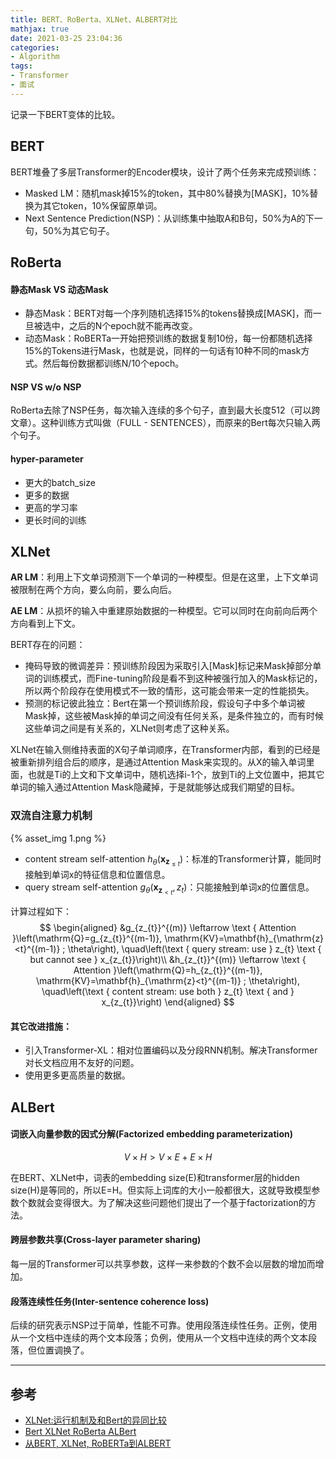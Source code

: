 ```yaml
---
title: BERT、RoBerta、XLNet、ALBERT对比
mathjax: true
date: 2021-03-25 23:04:36
categories:
- Algorithm
tags:
- Transformer
- 面试
---
```


记录一下BERT变体的比较。

<!--more-->

## BERT

BERT堆叠了多层Transformer的Encoder模块，设计了两个任务来完成预训练：

- Masked LM：随机mask掉15%的token，其中80%替换为[MASK]，10%替换为其它token，10%保留原单词。
- Next Sentence Prediction(NSP)：从训练集中抽取A和B句，50%为A的下一句，50%为其它句子。

## RoBerta

#### 静态Mask VS 动态Mask

- 静态Mask：BERT对每一个序列随机选择15%的tokens替换成[MASK]，而一旦被选中，之后的N个epoch就不能再改变。
- 动态Mask：RoBERTa一开始把预训练的数据复制10份，每一份都随机选择15%的Tokens进行Mask，也就是说，同样的一句话有10种不同的mask方式。然后每份数据都训练N/10个epoch。

#### NSP VS w/o NSP

RoBerta去除了NSP任务，每次输入连续的多个句子，直到最大长度512（可以跨文章）。这种训练方式叫做（FULL - SENTENCES），而原来的Bert每次只输入两个句子。

#### hyper-parameter

- 更大的batch_size
- 更多的数据
- 更高的学习率
- 更长时间的训练

## XLNet

**AR LM**：利用上下文单词预测下一个单词的一种模型。但是在这里，上下文单词被限制在两个方向，要么向前，要么向后。

**AE LM**：从损坏的输入中重建原始数据的一种模型。它可以同时在向前向后两个方向看到上下文。

BERT存在的问题：

- 掩码导致的微调差异：预训练阶段因为采取引入[Mask]标记来Mask掉部分单词的训练模式，而Fine-tuning阶段是看不到这种被强行加入的Mask标记的，所以两个阶段存在使用模式不一致的情形，这可能会带来一定的性能损失。
- 预测的标记彼此独立：Bert在第一个预训练阶段，假设句子中多个单词被Mask掉，这些被Mask掉的单词之间没有任何关系，是条件独立的，而有时候这些单词之间是有关系的，XLNet则考虑了这种关系。

XLNet在输入侧维持表面的X句子单词顺序，在Transformer内部，看到的已经是被重新排列组合后的顺序，是通过Attention Mask来实现的。从X的输入单词里面，也就是Ti的上文和下文单词中，随机选择i-1个，放到Ti的上文位置中，把其它单词的输入通过Attention Mask隐藏掉，于是就能够达成我们期望的目标。

### 双流自注意力机制

{% asset_img 1.png %}

- content stream self-attention $h_{\theta}\left(\mathbf{x}_{\mathbf{z}_{\leq t}}\right)$：标准的Transformer计算，能同时接触到单词x的特征信息和位置信息。
- query stream self-attention $g_{\theta}\left(\mathbf{x}_{\mathbf{z}_{<t}}, z_{t}\right)$：只能接触到单词x的位置信息。

计算过程如下：
$$
\begin{aligned}
&g_{z_{t}}^{(m)} \leftarrow \text { Attention }\left(\mathrm{Q}=g_{z_{t}}^{(m-1)}, \mathrm{KV}=\mathbf{h}_{\mathrm{z}<t}^{(m-1)} ; \theta\right), \quad\left(\text { query stream: use } z_{t} \text { but cannot see } x_{z_{t}}\right)\\
&h_{z_{t}}^{(m)} \leftarrow \text { Attention }\left(\mathrm{Q}=h_{z_{t}}^{(m-1)}, \mathrm{KV}=\mathbf{h}_{\mathrm{z}<t}^{(m-1)} ; \theta\right), \quad\left(\text { content stream: use both } z_{t} \text { and } x_{z_{t}}\right)
\end{aligned}
$$

#### 其它改进措施：

- 引入Transformer-XL：相对位置编码以及分段RNN机制。解决Transformer对长文档应用不友好的问题。
- 使用更多更高质量的数据。

## ALBert

#### 词嵌入向量参数的因式分解(**Factorized embedding parameterization**)

$$
V \times H > V \times E + E \times H
$$

在BERT、XLNet中，词表的embedding size(E)和transformer层的hidden size(H)是等同的，所以E=H。但实际上词库的大小一般都很大，这就导致模型参数个数就会变得很大。为了解决这些问题他们提出了一个基于factorization的方法。

#### 跨层参数共享(Cross-layer parameter sharing)

每一层的Transformer可以共享参数，这样一来参数的个数不会以层数的增加而增加。

#### 段落连续性任务(Inter-sentence coherence loss)

后续的研究表示NSP过于简单，性能不可靠。使用段落连续性任务。正例，使用从一个文档中连续的两个文本段落；负例，使用从一个文档中连续的两个文本段落，但位置调换了。

___

## 参考

- [XLNet:运行机制及和Bert的异同比较](https://zhuanlan.zhihu.com/p/70257427)
- [Bert XLNet RoBerta ALBert](https://hackerxiaobai.github.io/2019/10/10/Bert-XLNet-RoBerta-ALBert/)
- [从BERT, XLNet, RoBERTa到ALBERT](https://zhuanlan.zhihu.com/p/84559048)
